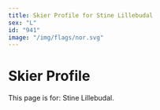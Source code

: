 ```yaml
---
title: Skier Profile for Stine Lillebudal
sex: "L"
id: "941"
image: "/img/flags/nor.svg" 
---
```


# Skier Profile

This page is for: Stine Lillebudal.
    
